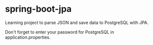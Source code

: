 # spring-boot-jpa

Learning project to parse JSON and save data to PostgreSQL with JPA.

Don't forget to enter your password for PostgreSQL in application.properties.